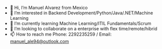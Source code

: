 - 👋 Hi, I’m Manuel Alvarez from Mexico
- 👀 I’m interested in Backend Development/Python/Java/.NET/Machine Learning
- 🌱 I’m currently learning Machine Learning/ITIL Fundamentals/Scrum
- 💞️ I’m looking to collaborate on a enterprise with flex time/remote/hibrid
- 📫 How to reach me Phone: 2292235259 / Email: manuel_ale94@outlook.com

<!---
ManuelAlejandro94/ManuelAlejandro94 is a ✨ special ✨ repository because its `README.md` (this file) appears on your GitHub profile.
You can click the Preview link to take a look at your changes.
--->
